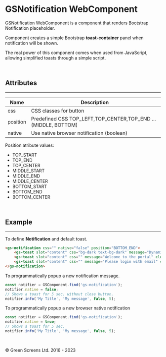 # GSNotification WebComponent
 
GSNotification WebComponent is a component that renders Bootstrap Notification placeholder.
 
Component creates a simple Bootstrap **toast-container** panel when notification will be shown.
 
The real power of this component comes when used from JavaScript, allowing simplified toasts through a simple script.
 
<br>
 
## Attributes
---
 
| Name               | Description                                                    |
|--------------------|----------------------------------------------------------------|
| css                | CSS classes for button                                         |
| position           | Predefined CSS TOP_LEFT,TOP_CENTER,TOP_END ...(MIDDLE, BOTTOM) |
| native             | Use native browser notification (boolean)                      |
 
Position atribute values:
 - TOP_START
 - TOP_END
 - TOP_CENTER
 - MIDDLE_START
 - MIDDLE_END
 - MIDDLE_CENTER
 - BOTTOM_START
 - BOTTOM_END
 - BOTTOM_CENTER
<br>

## Example
---
 
To define **Notification** and default toast.
 
```html
<gs-notification css="" native="false" position="BOTTOM_END">
    <gs-toast slot="content" css="bg-dark text-bg-dark" message="Dynamic toast" closable="false" timeout="0" visible="true" id="toast"></gs-toast>
    <gs-toast slot="content" css="" message="Welcome to the portal" closable="false" timeout="2" visible="true"></gs-toast>
    <gs-toast slot="content" css="" message="Please login with email" closable="true" timeout="40" visible="true"></gs-toast>
</gs-notification>
```
 
To programmatically popup a new notification message.
 
```JavaScript
const notifier = GSComponent.find('gs-notification');
notifier.native = false;
// Shows a toast for 5 sec. without close button.
notifier.info('My Title', 'My message', false, 5);
```

To programmatically popup a new browser native notification
 
```JavaScript
const notifier = GSComponent.find('gs-notification');
notifier.native = true;
// Shows a toast for 5 sec.
notifier.info('My Title', 'My message', false, 5);
```

<br>

&copy; Green Screens Ltd. 2016 - 2023
